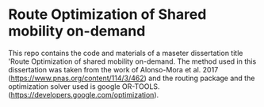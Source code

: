 # Route Optimization of Shared mobility on-demand
This repo contains the code and materials of a maseter dissertation title 'Route Optimization of shared mobility on-demand. The method used in this dissertation was taken from the work of Alonso-Mora et al. 2017 (https://www.pnas.org/content/114/3/462) and the routing package and the optimization solver used is google OR-TOOLS. (https://developers.google.com/optimization).
